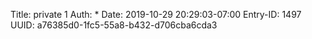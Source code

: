 Title: private 1
Auth: *
Date: 2019-10-29 20:29:03-07:00
Entry-ID: 1497
UUID: a76385d0-1fc5-55a8-b432-d706cba6cda3

